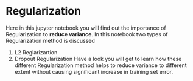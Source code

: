 # Regularization
Here in this jupyter notebook you will find out the importance of Regularization to **reduce variance**. In this notebook two types of Regularization method is discussed 
1) L2 Reglarizartion
2) Dropout Regularization
Have a look you will get to learn how these different Regularization method helps to reduce variance to different extent without causing significant increase in training set error.
